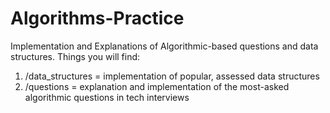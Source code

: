 # Algorithms-Practice
Implementation and Explanations of Algorithmic-based questions and data structures.
Things you will find:

1) /data_structures = implementation of popular, assessed data structures
2) /questions = explanation and implementation of the most-asked algorithmic questions in tech interviews
